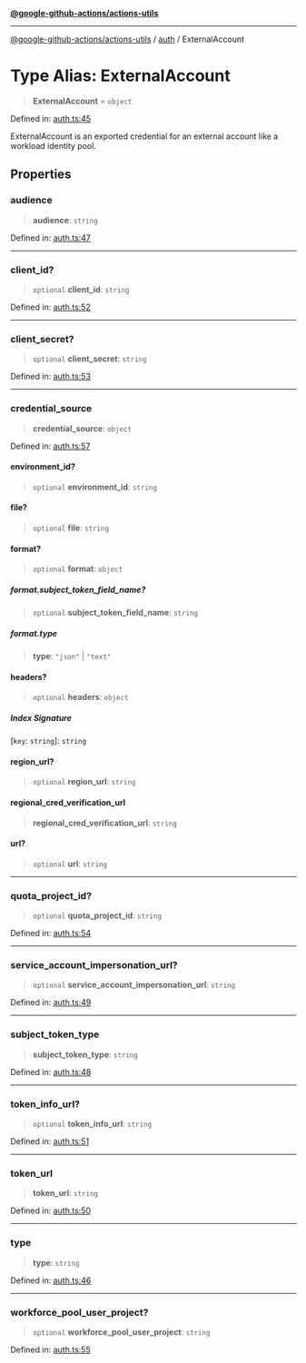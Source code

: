 [**@google-github-actions/actions-utils**](../../README.md)

***

[@google-github-actions/actions-utils](../../modules.md) / [auth](../README.md) / ExternalAccount

# Type Alias: ExternalAccount

> **ExternalAccount** = `object`

Defined in: [auth.ts:45](https://github.com/google-github-actions/actions-utils/blob/main/src/auth.ts#L45)

ExternalAccount is an exported credential for an external account
like a workload identity pool.

## Properties

### audience

> **audience**: `string`

Defined in: [auth.ts:47](https://github.com/google-github-actions/actions-utils/blob/main/src/auth.ts#L47)

***

### client\_id?

> `optional` **client\_id**: `string`

Defined in: [auth.ts:52](https://github.com/google-github-actions/actions-utils/blob/main/src/auth.ts#L52)

***

### client\_secret?

> `optional` **client\_secret**: `string`

Defined in: [auth.ts:53](https://github.com/google-github-actions/actions-utils/blob/main/src/auth.ts#L53)

***

### credential\_source

> **credential\_source**: `object`

Defined in: [auth.ts:57](https://github.com/google-github-actions/actions-utils/blob/main/src/auth.ts#L57)

#### environment\_id?

> `optional` **environment\_id**: `string`

#### file?

> `optional` **file**: `string`

#### format?

> `optional` **format**: `object`

##### format.subject\_token\_field\_name?

> `optional` **subject\_token\_field\_name**: `string`

##### format.type

> **type**: `"json"` \| `"text"`

#### headers?

> `optional` **headers**: `object`

##### Index Signature

\[`key`: `string`\]: `string`

#### region\_url?

> `optional` **region\_url**: `string`

#### regional\_cred\_verification\_url

> **regional\_cred\_verification\_url**: `string`

#### url?

> `optional` **url**: `string`

***

### quota\_project\_id?

> `optional` **quota\_project\_id**: `string`

Defined in: [auth.ts:54](https://github.com/google-github-actions/actions-utils/blob/main/src/auth.ts#L54)

***

### service\_account\_impersonation\_url?

> `optional` **service\_account\_impersonation\_url**: `string`

Defined in: [auth.ts:49](https://github.com/google-github-actions/actions-utils/blob/main/src/auth.ts#L49)

***

### subject\_token\_type

> **subject\_token\_type**: `string`

Defined in: [auth.ts:48](https://github.com/google-github-actions/actions-utils/blob/main/src/auth.ts#L48)

***

### token\_info\_url?

> `optional` **token\_info\_url**: `string`

Defined in: [auth.ts:51](https://github.com/google-github-actions/actions-utils/blob/main/src/auth.ts#L51)

***

### token\_url

> **token\_url**: `string`

Defined in: [auth.ts:50](https://github.com/google-github-actions/actions-utils/blob/main/src/auth.ts#L50)

***

### type

> **type**: `string`

Defined in: [auth.ts:46](https://github.com/google-github-actions/actions-utils/blob/main/src/auth.ts#L46)

***

### workforce\_pool\_user\_project?

> `optional` **workforce\_pool\_user\_project**: `string`

Defined in: [auth.ts:55](https://github.com/google-github-actions/actions-utils/blob/main/src/auth.ts#L55)
